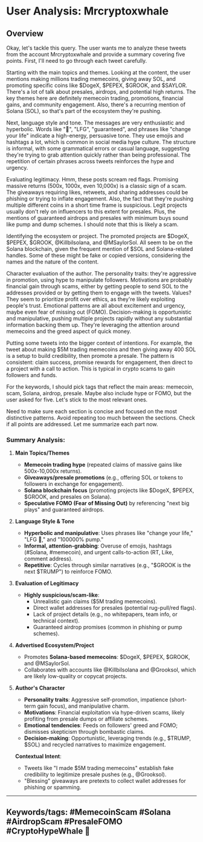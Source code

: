 # User Analysis: Mrcryptoxwhale

## Overview

<think>
Okay, let's tackle this query. The user wants me to analyze these tweets from the account Mrcryptoxwhale and provide a summary covering five points. First, I'll need to go through each tweet carefully.

Starting with the main topics and themes. Looking at the content, the user mentions making millions trading memecoins, giving away SOL, and promoting specific coins like $DogeX, $PEPEX, $GROOK, and $SAYLOR. There's a lot of talk about presales, airdrops, and potential high returns. The key themes here are definitely memecoin trading, promotions, financial gains, and community engagement. Also, there's a recurring mention of Solana (SOL), so that's part of the ecosystem they're pushing.

Next, language style and tone. The messages are very enthusiastic and hyperbolic. Words like "🚀", "LFG", "guaranteed", and phrases like "change your life" indicate a high-energy, persuasive tone. They use emojis and hashtags a lot, which is common in social media hype culture. The structure is informal, with some grammatical errors or casual language, suggesting they're trying to grab attention quickly rather than being professional. The repetition of certain phrases across tweets reinforces the hype and urgency.

Evaluating legitimacy. Hmm, these posts scream red flags. Promising massive returns (500x, 1000x, even 10,000x) is a classic sign of a scam. The giveaways requiring likes, retweets, and sharing addresses could be phishing or trying to inflate engagement. Also, the fact that they're pushing multiple different coins in a short time frame is suspicious. Legit projects usually don't rely on influencers to this extent for presales. Plus, the mentions of guaranteed airdrops and presales with minimum buys sound like pump and dump schemes. I should note that this is likely a scam.

Identifying the ecosystem or project. The promoted projects are $DogeX, $PEPEX, $GROOK, @Killbilsolana, and @MSaylorSol. All seem to be on the Solana blockchain, given the frequent mention of $SOL and Solana-related handles. Some of these might be fake or copied versions, considering the names and the nature of the content.

Character evaluation of the author. The personality traits: they're aggressive in promotion, using hype to manipulate followers. Motivations are probably financial gain through scams, either by getting people to send SOL to the addresses provided or by getting them to engage with the tweets. Values? They seem to prioritize profit over ethics, as they're likely exploiting people's trust. Emotional patterns are all about excitement and urgency, maybe even fear of missing out (FOMO). Decision-making is opportunistic and manipulative, pushing multiple projects rapidly without any substantial information backing them up. They're leveraging the attention around memecoins and the greed aspect of quick money.

Putting some tweets into the bigger context of intentions. For example, the tweet about making $5M trading memecoins and then giving away 400 SOL is a setup to build credibility, then promote a presale. The pattern is consistent: claim success, promise rewards for engagement, then direct to a project with a call to action. This is typical in crypto scams to gain followers and funds.

For the keywords, I should pick tags that reflect the main areas: memecoin, scam, Solana, airdrop, presale. Maybe also include hype or FOMO, but the user asked for five. Let's stick to the most relevant ones.

Need to make sure each section is concise and focused on the most distinctive patterns. Avoid repeating too much between the sections. Check if all points are addressed. Let me summarize each part now.
</think>

### Summary Analysis:  
1. **Main Topics/Themes**  
   - **Memecoin trading hype** (repeated claims of massive gains like 500x-10,000x returns).  
   - **Giveaways/presale promotions** (e.g., offering SOL or tokens to followers in exchange for engagement).  
   - **Solana blockchain focus** (promoting projects like $DogeX, $PEPEX, $GROOK, and presales on Solana).  
   - **Speculative FOMO (Fear of Missing Out)** by referencing "next big plays" and guaranteed airdrops.  

2. **Language Style & Tone**  
   - **Hyperbolic and manipulative**: Uses phrases like "change your life," "LFG 🚀," and "100000% pump."  
   - **Informal, attention-grabbing**: Overuse of emojis, hashtags (#Solana, #memecoin), and urgent calls-to-action (RT, Like, comment address).  
   - **Repetitive**: Cycles through similar narratives (e.g., "$GROOK is the next $TRUMP") to reinforce FOMO.  

3. **Evaluation of Legitimacy**  
   - **Highly suspicious/scam-like**:  
     - Unrealistic gain claims ($5M trading memecoins).  
     - Direct wallet addresses for presales (potential rug-pull/red flags).  
     - Lack of project details (e.g., no whitepapers, team info, or technical context).  
     - Guaranteed airdrop promises (common in phishing or pump schemes).  

4. **Advertised Ecosystem/Project**  
   - Promotes **Solana-based memecoins**: $DogeX, $PEPEX, $GROOK, and @MSaylorSol.  
   - Collaborates with accounts like @Killbilsolana and @Grooksol, which are likely low-quality or copycat projects.  

5. **Author's Character**  
   - **Personality traits**: Aggressive self-promotion, impatience (short-term gain focus), and manipulative charm.  
   - **Motivations**: Financial exploitation via hype-driven scams, likely profiting from presale dumps or affiliate schemes.  
   - **Emotional tendencies**: Feeds on followers' greed and FOMO; dismisses skepticism through bombastic claims.  
   - **Decision-making**: Opportunistic, leveraging trends (e.g., $TRUMP, $SOL) and recycled narratives to maximize engagement.  

   **Contextual Intent**:  
   - Tweets like "I made $5M trading memecoins" establish fake credibility to legitimize presale pushes (e.g., @Grooksol).  
   - "Blessing" giveaways are pretexts to collect wallet addresses for phishing or spamming.  

---

**Keywords/tags**: #MemecoinScam #Solana #AirdropScam #PresaleFOMO #CryptoHypeWhale 🐋
---
